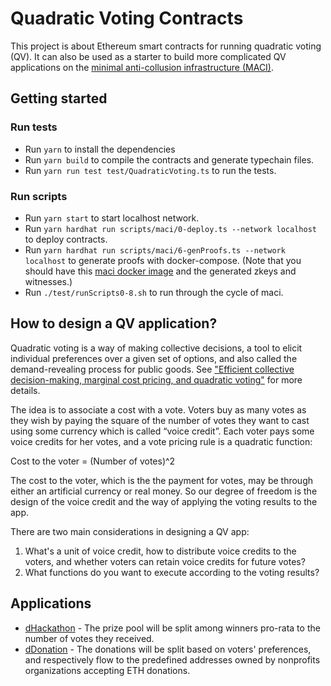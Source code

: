 # Quadratic Voting Contracts

This project is about Ethereum smart contracts for running quadratic voting (QV). It can also be used as a starter to build more complicated QV applications on the [minimal anti-collusion infrastructure (MACI)](https://appliedzkp.github.io/maci/). 

## Getting started

### Run tests
- Run `yarn` to install the dependencies
- Run `yarn build` to compile the contracts and generate typechain files.
- Run `yarn run test test/QuadraticVoting.ts` to run the tests.

### Run scripts
- Run `yarn start` to start localhost network.
- Run `yarn hardhat run scripts/maci/0-deploy.ts --network localhost` to deploy contracts.
- Run `yarn hardhat run scripts/maci/6-genProofs.ts --network localhost` to generate proofs with docker-compose. (Note that you should have this [maci docker image](https://hub.docker.com/r/chnejohnson/maci-v1) and the generated zkeys and witnesses.)
- Run `./test/runScripts0-8.sh` to run through the cycle of maci. 

## How to design a QV application?

Quadratic voting is a way of making collective decisions, a tool to elicit individual preferences over a given set of options, and also called the demand-revealing process for public goods. See ["Efficient collective decision-making, marginal cost pricing, and quadratic voting"](https://www.researchgate.net/publication/310410595_Efficient_collective_decision-making_marginal_cost_pricing_and_quadratic_voting) for more details.

The idea is to associate a cost with a vote. Voters buy as many votes as they wish by paying the square of the number of votes they want to cast using some currency which is called “voice credit”. Each voter pays some voice credits for her votes, and a vote pricing rule is a quadratic function:

Cost to the voter = (Number of votes)^2

The cost to the voter, which is the the payment for votes, may be through either an artificial currency or real money. So our degree of freedom is the design of the voice credit and the way of applying the voting results to the app. 

There are two main considerations in designing a QV app:

1. What's a unit of voice credit, how to distribute voice credits to the voters, and whether voters can retain voice credits for future votes?
2. What functions do you want to execute according to the voting results?

## Applications

- [dHackathon](contracts/dHackathon) - The prize pool will be split among winners pro-rata to the number of votes they received.
- [dDonation](contracts/dDonation/) - The donations will be split based on voters' preferences, and respectively flow to the predefined addresses owned by nonprofits organizations accepting ETH donations.
